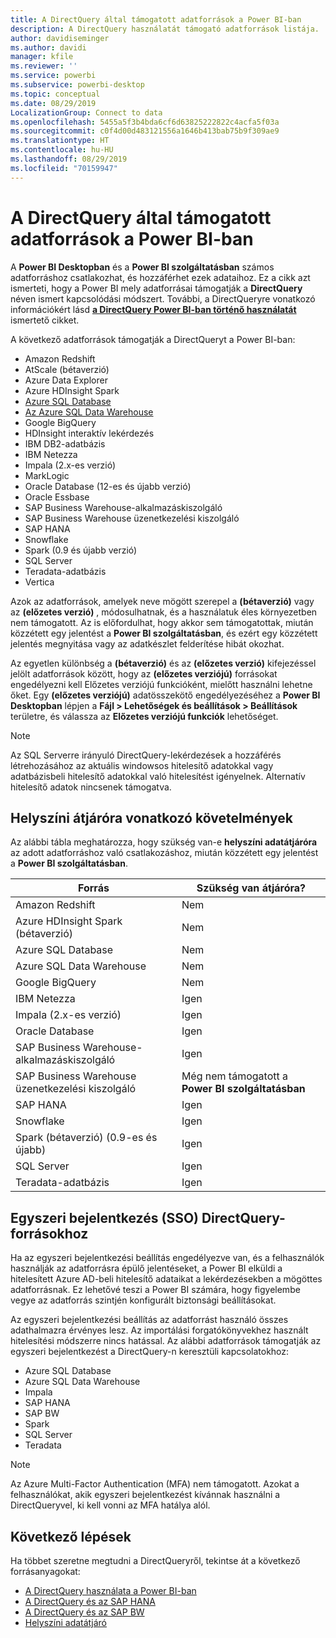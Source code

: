 ```yaml
---
title: A DirectQuery által támogatott adatforrások a Power BI-ban
description: A DirectQuery használatát támogató adatforrások listája.
author: davidiseminger
ms.author: davidi
manager: kfile
ms.reviewer: ''
ms.service: powerbi
ms.subservice: powerbi-desktop
ms.topic: conceptual
ms.date: 08/29/2019
LocalizationGroup: Connect to data
ms.openlocfilehash: 5455a5f3b4bda6cf6d63825222822c4acfa5f03a
ms.sourcegitcommit: c0f4d00d483121556a1646b413bab75b9f309ae9
ms.translationtype: HT
ms.contentlocale: hu-HU
ms.lasthandoff: 08/29/2019
ms.locfileid: "70159947"
---
```

# <a name="data-sources-supported-by-directquery-in-power-bi"></a>A DirectQuery által támogatott adatforrások a Power BI-ban

A **Power BI Desktopban** és a **Power BI szolgáltatásban** számos adatforráshoz csatlakozhat, és hozzáférhet ezek adataihoz. Ez a cikk azt ismerteti, hogy a Power BI mely adatforrásai támogatják a **DirectQuery** néven ismert kapcsolódási módszert. További, a DirectQueryre vonatkozó információkért lásd [**a DirectQuery Power BI-ban történő használatát**](desktop-directquery-about.md) ismertető cikket.

A következő adatforrások támogatják a DirectQueryt a Power BI-ban:

* Amazon Redshift
* AtScale (bétaverzió)
* Azure Data Explorer
* Azure HDInsight Spark
* [Azure SQL Database](service-azure-sql-database-with-direct-connect.md)
* [Az Azure SQL Data Warehouse](service-azure-sql-data-warehouse-with-direct-connect.md)
* Google BigQuery
* HDInsight interaktív lekérdezés
* IBM DB2-adatbázis
* IBM Netezza
* Impala (2.x-es verzió)
* MarkLogic
* Oracle Database (12-es és újabb verzió)
* Oracle Essbase
* SAP Business Warehouse-alkalmazáskiszolgáló
* SAP Business Warehouse üzenetkezelési kiszolgáló
* SAP HANA
* Snowflake
* Spark (0.9 és újabb verzió)
* SQL Server
* Teradata-adatbázis
* Vertica

Azok az adatforrások, amelyek neve mögött szerepel a **(bétaverzió)** vagy az **(előzetes verzió)** , módosulhatnak, és a használatuk éles környezetben nem támogatott. Az is előfordulhat, hogy akkor sem támogatottak, miután közzétett egy jelentést a **Power BI szolgáltatásban**, és ezért egy közzétett jelentés megnyitása vagy az adatkészlet felderítése hibát okozhat.

Az egyetlen különbség a **(bétaverzió)** és az **(előzetes verzió)** kifejezéssel jelölt adatforrások között, hogy az **(előzetes verziójú)** forrásokat engedélyezni kell Előzetes verziójú funkcióként, mielőtt használni lehetne őket. Egy **(előzetes verziójú)** adatösszekötő engedélyezéséhez a **Power BI Desktopban** lépjen a **Fájl > Lehetőségek és beállítások > Beállítások** területre, és válassza az **Előzetes verziójú funkciók** lehetőséget.

> [!NOTE]
> Az SQL Serverre irányuló DirectQuery-lekérdezések a hozzáférés létrehozásához az aktuális windowsos hitelesítő adatokkal vagy adatbázisbeli hitelesítő adatokkal való hitelesítést igényelnek. Alternatív hitelesítő adatok nincsenek támogatva.
>

## <a name="on-premises-gateway-requirements"></a>Helyszíni átjáróra vonatkozó követelmények
Az alábbi tábla meghatározza, hogy szükség van-e **helyszíni adatátjáróra** az adott adatforráshoz való csatlakozáshoz, miután közzétett egy jelentést a **Power BI szolgáltatásban**.

| Forrás | Szükség van átjáróra? |
| --- | --- |
| Amazon Redshift |Nem |
| Azure HDInsight Spark (bétaverzió) |Nem |
| Azure SQL Database |Nem |
| Azure SQL Data Warehouse |Nem |
| Google BigQuery |Nem |
| IBM Netezza |Igen |
| Impala (2.x-es verzió) |Igen |
| Oracle Database |Igen |
| SAP Business Warehouse-alkalmazáskiszolgáló |Igen |
| SAP Business Warehouse üzenetkezelési kiszolgáló |Még nem támogatott a **Power BI szolgáltatásban** |
| SAP HANA |Igen |
| Snowflake |Igen |
| Spark (bétaverzió) (0.9-es és újabb) |Igen |
| SQL Server |Igen |
| Teradata-adatbázis |Igen |

## <a name="single-sign-on-sso-for-directquery-sources"></a>Egyszeri bejelentkezés (SSO) DirectQuery-forrásokhoz

Ha az egyszeri bejelentkezési beállítás engedélyezve van, és a felhasználók használják az adatforrásra épülő jelentéseket, a Power BI elküldi a hitelesített Azure AD-beli hitelesítő adataikat a lekérdezésekben a mögöttes adatforrásnak. Ez lehetővé teszi a Power BI számára, hogy figyelembe vegye az adatforrás szintjén konfigurált biztonsági beállításokat.

Az egyszeri bejelentkezési beállítás az adatforrást használó összes adathalmazra érvényes lesz. Az importálási forgatókönyvekhez használt hitelesítési módszerre nincs hatással. Az alábbi adatforrások támogatják az egyszeri bejelentkezést a DirectQuery-n keresztüli kapcsolatokhoz:

- Azure SQL Database
- Azure SQL Data Warehouse
- Impala
- SAP HANA
- SAP BW
- Spark
- SQL Server
- Teradata

> [!Note]
> Az Azure Multi-Factor Authentication (MFA) nem támogatott. Azokat a felhasználókat, akik egyszeri bejelentkezést kívánnak használni a DirectQueryvel, ki kell vonni az MFA hatálya alól.

## <a name="next-steps"></a>Következő lépések
Ha többet szeretne megtudni a DirectQueryről, tekintse át a következő forrásanyagokat:

* [A DirectQuery használata a Power BI-ban](desktop-directquery-about.md)
* [A DirectQuery és az SAP HANA](desktop-directquery-sap-hana.md)
* [A DirectQuery és az SAP BW](desktop-directquery-sap-bw.md)
* [Helyszíni adatátjáró](service-gateway-onprem.md)

